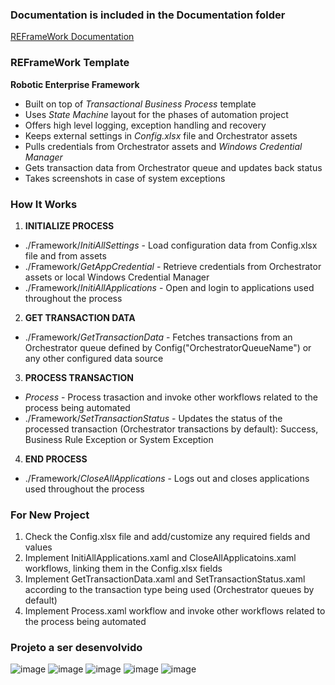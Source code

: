 ### Documentation is included in the Documentation folder ###

[REFrameWork Documentation](https://github.com/UiPath/ReFrameWork/blob/master/Documentation/REFramework%20documentation.pdf)

### REFrameWork Template ###
**Robotic Enterprise Framework**

* Built on top of *Transactional Business Process* template
* Uses *State Machine* layout for the phases of automation project
* Offers high level logging, exception handling and recovery
* Keeps external settings in *Config.xlsx* file and Orchestrator assets
* Pulls credentials from Orchestrator assets and *Windows Credential Manager*
* Gets transaction data from Orchestrator queue and updates back status
* Takes screenshots in case of system exceptions


### How It Works ###

1. **INITIALIZE PROCESS**
 + ./Framework/*InitiAllSettings* - Load configuration data from Config.xlsx file and from assets
 + ./Framework/*GetAppCredential* - Retrieve credentials from Orchestrator assets or local Windows Credential Manager
 + ./Framework/*InitiAllApplications* - Open and login to applications used throughout the process

2. **GET TRANSACTION DATA**
 + ./Framework/*GetTransactionData* - Fetches transactions from an Orchestrator queue defined by Config("OrchestratorQueueName") or any other configured data source

3. **PROCESS TRANSACTION**
 + *Process* - Process trasaction and invoke other workflows related to the process being automated 
 + ./Framework/*SetTransactionStatus* - Updates the status of the processed transaction (Orchestrator transactions by default): Success, Business Rule Exception or System Exception

4. **END PROCESS**
 + ./Framework/*CloseAllApplications* - Logs out and closes applications used throughout the process


### For New Project ###

1. Check the Config.xlsx file and add/customize any required fields and values
2. Implement InitiAllApplications.xaml and CloseAllApplicatoins.xaml workflows, linking them in the Config.xlsx fields
3. Implement GetTransactionData.xaml and SetTransactionStatus.xaml according to the transaction type being used (Orchestrator queues by default)
4. Implement Process.xaml workflow and invoke other workflows related to the process being automated

### Projeto a ser desenvolvido ###
![image](https://user-images.githubusercontent.com/54919290/191039313-832fbf86-6ee0-401a-b2ee-818ce1cbbfd9.png)
![image](https://user-images.githubusercontent.com/54919290/191039411-0c8dba23-e542-4597-bbb3-cb74dcf38a0c.png)
![image](https://user-images.githubusercontent.com/54919290/191039481-520b5302-6f81-4e6a-b136-245992a1540a.png)
![image](https://user-images.githubusercontent.com/54919290/191039547-901130f1-e3d7-4736-b1f5-761bf74788be.png)
![image](https://user-images.githubusercontent.com/54919290/191039608-dd64700e-faca-4ac9-ba01-31061c3f9f95.png)
